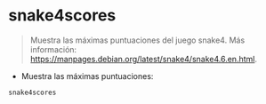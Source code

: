 # snake4scores

> Muestra las máximas puntuaciones del juego snake4.
> Más información: <https://manpages.debian.org/latest/snake4/snake4.6.en.html>.

- Muestra las máximas puntuaciones:

`snake4scores`
